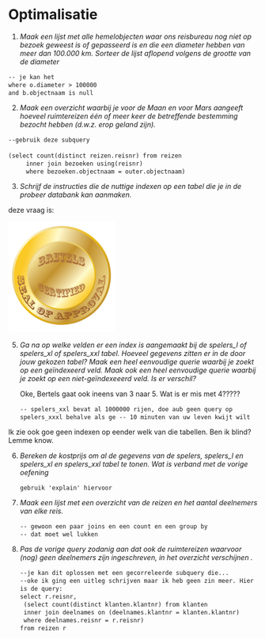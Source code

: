 # Optimalisatie

1. *Maak een lijst met alle hemelobjecten waar ons reisbureau nog niet op bezoek geweest is of gepasseerd is en die een diameter hebben van meer dan 100.000 km. Sorteer de lijst aflopend volgens de grootte van de diameter*

   

```postgreSQL
-- je kan het
where o.diameter > 100000
and b.objectnaam is null
```



2. *Maak een overzicht waarbij je voor de Maan en voor Mars aangeeft hoeveel ruimtereizen één of meer keer de betreffende bestemming bezocht hebben (d.w.z. erop geland zijn).*

```postgreSQL
--gebruik deze subquery

(select count(distinct reizen.reisnr) from reizen
	 inner join bezoeken using(reisnr)
	 where bezoeken.objectnaam = outer.objectnaam)
```

3. *Schrijf de instructies die de nuttige indexen op een tabel die je in de probeer databank kan aanmaken.*

deze vraag is:

<img src="img/bretels-certified.png" alt="bretels-certified" style="zoom:25%;" />



5. *Ga na op welke velden er een index is aangemaakt bij de spelers_l of spelers_xl of spelers_xxl tabel. Hoeveel gegevens zitten er in de door jouw gekozen tabel? Maak een heel eenvoudige querie waarbij je zoekt op een geïndexeerd veld. Maak ook een heel eenvoudige querie waarbij je zoekt op een niet-geïndexeeerd veld. Is er verschil?*

   Oke, Bertels gaat ook ineens van 3 naar 5. Wat is er mis met 4?????

   ```postgreSQL
   -- spelers_xxl bevat al 1000000 rijen, doe aub geen query op spelers_xxxl behalve als ge -- 10 minuten van uw leven kwijt wilt
   ```

   

Ik zie ook goe geen indexen op eender welk van die tabellen. Ben ik blind? Lemme know.



6. *Bereken de kostprijs om al de gegevens van de spelers, spelers_l en spelers_xl en spelers_xxl tabel te tonen. Wat is verband met de vorige oefening*

   ```
   gebruik 'explain' hiervoor
   ```

7. *Maak een lijst met een overzicht van de reizen en het aantal deelnemers van elke reis.*

   ```
   -- gewoon een paar joins en een count en een group by
   -- dat moet wel lukken
   ```

   

8. *Pas de vorige query zodanig aan dat ook de ruimtereizen waarvoor (nog) geen deelnemers zijn ingeschreven, in het overzicht verschijnen .*

   ```postgreSQL
   --je kan dit oplossen met een gecorreleerde subquery die...
   --oke ik ging een uitleg schrijven maar ik heb geen zin meer. Hier is de query:
   select r.reisnr, 
   	(select count(distinct klanten.klantnr) from klanten
   	inner join deelnames on (deelnames.klantnr = klanten.klantnr)
   	where deelnames.reisnr = r.reisnr) 
   from reizen r
   ```

   
